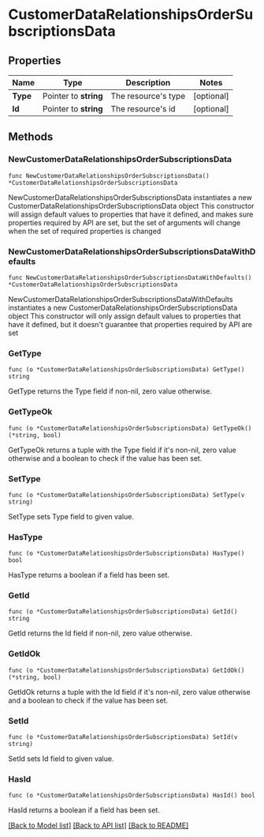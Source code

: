 # CustomerDataRelationshipsOrderSubscriptionsData

## Properties

Name | Type | Description | Notes
------------ | ------------- | ------------- | -------------
**Type** | Pointer to **string** | The resource&#39;s type | [optional] 
**Id** | Pointer to **string** | The resource&#39;s id | [optional] 

## Methods

### NewCustomerDataRelationshipsOrderSubscriptionsData

`func NewCustomerDataRelationshipsOrderSubscriptionsData() *CustomerDataRelationshipsOrderSubscriptionsData`

NewCustomerDataRelationshipsOrderSubscriptionsData instantiates a new CustomerDataRelationshipsOrderSubscriptionsData object
This constructor will assign default values to properties that have it defined,
and makes sure properties required by API are set, but the set of arguments
will change when the set of required properties is changed

### NewCustomerDataRelationshipsOrderSubscriptionsDataWithDefaults

`func NewCustomerDataRelationshipsOrderSubscriptionsDataWithDefaults() *CustomerDataRelationshipsOrderSubscriptionsData`

NewCustomerDataRelationshipsOrderSubscriptionsDataWithDefaults instantiates a new CustomerDataRelationshipsOrderSubscriptionsData object
This constructor will only assign default values to properties that have it defined,
but it doesn't guarantee that properties required by API are set

### GetType

`func (o *CustomerDataRelationshipsOrderSubscriptionsData) GetType() string`

GetType returns the Type field if non-nil, zero value otherwise.

### GetTypeOk

`func (o *CustomerDataRelationshipsOrderSubscriptionsData) GetTypeOk() (*string, bool)`

GetTypeOk returns a tuple with the Type field if it's non-nil, zero value otherwise
and a boolean to check if the value has been set.

### SetType

`func (o *CustomerDataRelationshipsOrderSubscriptionsData) SetType(v string)`

SetType sets Type field to given value.

### HasType

`func (o *CustomerDataRelationshipsOrderSubscriptionsData) HasType() bool`

HasType returns a boolean if a field has been set.

### GetId

`func (o *CustomerDataRelationshipsOrderSubscriptionsData) GetId() string`

GetId returns the Id field if non-nil, zero value otherwise.

### GetIdOk

`func (o *CustomerDataRelationshipsOrderSubscriptionsData) GetIdOk() (*string, bool)`

GetIdOk returns a tuple with the Id field if it's non-nil, zero value otherwise
and a boolean to check if the value has been set.

### SetId

`func (o *CustomerDataRelationshipsOrderSubscriptionsData) SetId(v string)`

SetId sets Id field to given value.

### HasId

`func (o *CustomerDataRelationshipsOrderSubscriptionsData) HasId() bool`

HasId returns a boolean if a field has been set.


[[Back to Model list]](../README.md#documentation-for-models) [[Back to API list]](../README.md#documentation-for-api-endpoints) [[Back to README]](../README.md)


